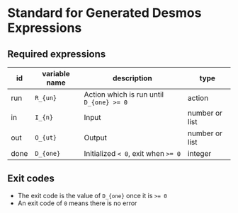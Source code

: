 # Standard for Generated Desmos Expressions

## Required expressions
| id   | variable name | description                              |  type
|------|---------------|------------------------------------------|----------------
| run  | `R_{un}`      | Action which is run until `D_{one} >= 0` |  action
| in   | `I_{n}`       | Input                                    |  number or list
| out  | `O_{ut}`      | Output                                   |  number or list
| done | `D_{one}`     | Initialized `< 0`, exit when `>= 0`      |  integer

## Exit codes
- The exit code is the value of `D_{one}` once it is `>= 0`
- An exit code of `0` means there is no error
